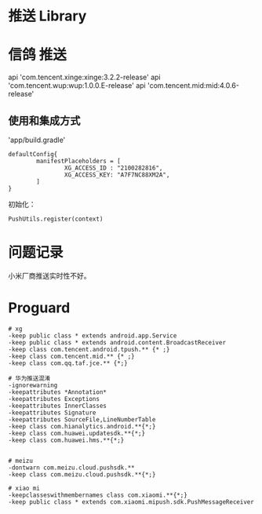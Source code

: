 
# 推送 Library


# 信鸽 推送

api 'com.tencent.xinge:xinge:3.2.2-release'
api 'com.tencent.wup:wup:1.0.0.E-release'
api 'com.tencent.mid:mid:4.0.6-release'


## 使用和集成方式

'app/build.gradle'

```
defaultConfig{
        manifestPlaceholders = [
                XG_ACCESS_ID : "2100282816",
                XG_ACCESS_KEY: "A7F7NC88XM2A",
        ]
}
```

初始化：

```
PushUtils.register(context)
```

# 问题记录

小米厂商推送实时性不好。



# Proguard

```
# xg
-keep public class * extends android.app.Service
-keep public class * extends android.content.BroadcastReceiver
-keep class com.tencent.android.tpush.** {* ;}
-keep class com.tencent.mid.** {* ;}
-keep class com.qq.taf.jce.** {*;}

# 华为推送混淆
-ignorewarning
-keepattributes *Annotation*
-keepattributes Exceptions
-keepattributes InnerClasses
-keepattributes Signature
-keepattributes SourceFile,LineNumberTable
-keep class com.hianalytics.android.**{*;}
-keep class com.huawei.updatesdk.**{*;}
-keep class com.huawei.hms.**{*;}


# meizu
-dontwarn com.meizu.cloud.pushsdk.**
-keep class com.meizu.cloud.pushsdk.**{*;}

# xiao mi
-keepclasseswithmembernames class com.xiaomi.**{*;}
-keep public class * extends com.xiaomi.mipush.sdk.PushMessageReceiver
```
